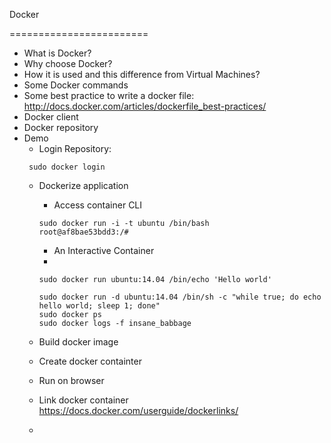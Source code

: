 Docker

========================

- What is Docker?
- Why choose Docker?
- How it is used and this difference from Virtual Machines?
- Some Docker commands
- Some best practice to write a docker file: http://docs.docker.com/articles/dockerfile_best-practices/
- Docker client
- Docker repository
- Demo
  - Login Repository:  
  ```
   sudo docker login
  ```
  - Dockerize application
    - Access container CLI
    
    ```
    sudo docker run -i -t ubuntu /bin/bash
    root@af8bae53bdd3:/#
    ```
    - An Interactive Container
    - 
    ```
    sudo docker run ubuntu:14.04 /bin/echo 'Hello world'
    
    sudo docker run -d ubuntu:14.04 /bin/sh -c "while true; do echo hello world; sleep 1; done"
    sudo docker ps
    sudo docker logs -f insane_babbage
    ```
  - Build docker image
  - Create docker containter
  - Run on browser
  - Link docker container https://docs.docker.com/userguide/dockerlinks/
  -  
  
